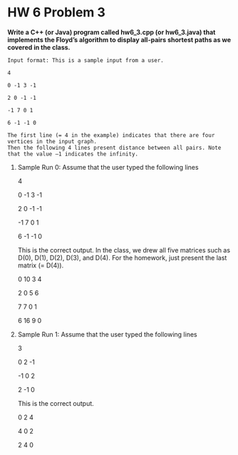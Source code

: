 # HW 6 Problem 3

**Write a C++ (or Java) program called hw6_3.cpp (or hw6_3.java) that implements the Floyd’s
algorithm to display all-pairs shortest paths as we covered in the class.**

	Input format: This is a sample input from a user.

	4
	
	0 -1 3 -1
	
	2 0 -1 -1
	
	-1 7 0 1
	
	6 -1 -1 0
	
	The first line (= 4 in the example) indicates that there are four vertices in the input graph. 
	Then the following 4 lines present distance between all pairs. Note that the value –1 indicates the infinity.
	
1. Sample Run 0: Assume that the user typed the following lines
	
	4
	
	0 -1 3 -1
	
	2 0 -1 -1
	
	-1 7 0 1
	
	6 -1 -1 0

	This is the correct output. In the class, we drew all five matrices such as D(0), D(1), D(2), D(3), and D(4). For
the homework, just present the last matrix (= D(4)).

	0 10 3 4

	2 0 5 6
	
	7 7 0 1
	
	6 16 9 0
	
2. Sample Run 1: Assume that the user typed the following lines

	3

	0 2 -1

	-1 0 2

	2 -1 0

	This is the correct output.

	0 2 4

	4 0 2

	2 4 0
	
	
